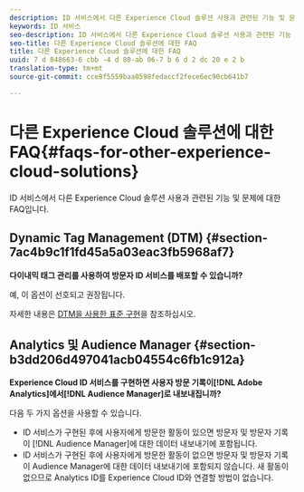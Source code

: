 ```yaml
---
description: ID 서비스에서 다른 Experience Cloud 솔루션 사용과 관련된 기능 및 문제에 대한 FAQ입니다.
keywords: ID 서비스
seo-description: ID 서비스에서 다른 Experience Cloud 솔루션 사용과 관련된 기능 및 문제에 대한 FAQ입니다.
seo-title: 다른 Experience Cloud 솔루션에 대한 FAQ
title: 다른 Experience Cloud 솔루션에 대한 FAQ
uuid: 7 d 848663-6 cbb -4 d 80-ab 06-7 b 6 d 2 dc 20 e 2 b
translation-type: tm+mt
source-git-commit: cce8f5559baa0598fedaccf2fece6ec90cb641b7

---
```



# 다른 Experience Cloud 솔루션에 대한 FAQ{#faqs-for-other-experience-cloud-solutions}

ID 서비스에서 다른 Experience Cloud 솔루션 사용과 관련된 기능 및 문제에 대한 FAQ입니다.

## Dynamic Tag Management (DTM) {#section-7ac4b9c1f1fd45a5a03eac3fb5968af7}

**다이내믹 태그 관리를 사용하여 방문자 ID 서비스를 배포할 수 있습니까?**

예, 이 옵션이 선호되고 권장됩니다.

자세한 내용은 [DTM을 사용한 표준 구현](../mcvid-implementation-guides/mcvid-standard.md#concept-89cd0199a9634fc48644f2d61e3d2445)을 참조하십시오.

## Analytics 및 Audience Manager {#section-b3dd206d497041acb04554c6fb1c912a}

**Experience Cloud ID 서비스를 구현하면 사용자 방문 기록이[!DNL Adobe Analytics]에서[!DNL Audience Manager]로 내보내집니까?**

다음 두 가지 옵션을 사용할 수 있습니다.

* ID 서비스가 구현된 후에 사용자에게 방문한 활동이 있으면 방문자 및 방문자 기록이 [!DNL Audience Manager]에 대한 데이터 내보내기에 포함됩니다.
* ID 서비스가 구현된 후에 사용자에게 방문한 활동이 없으면 방문자 및 방문자 기록이 Audience Manager에 대한 데이터 내보내기에 포함되지 않습니다. 새 활동이 없으므로 Analytics ID를 Experience Cloud ID와 연결할 방법이 없습니다.

